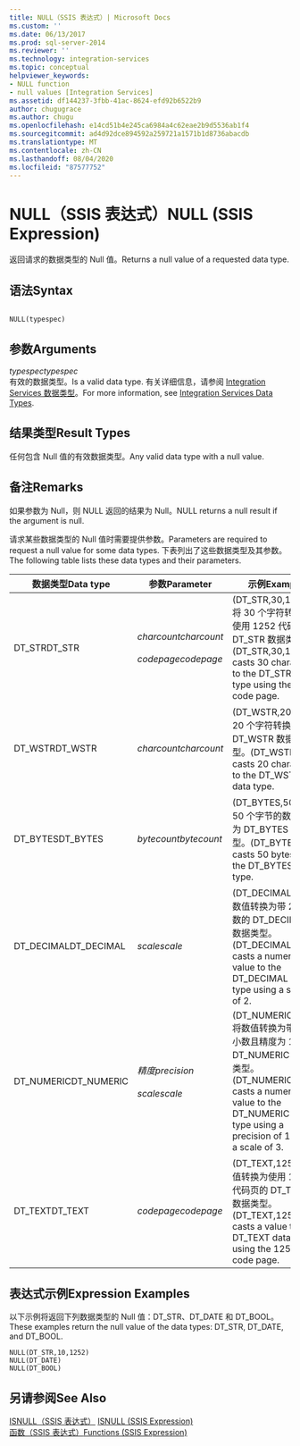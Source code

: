```yaml
---
title: NULL（SSIS 表达式）| Microsoft Docs
ms.custom: ''
ms.date: 06/13/2017
ms.prod: sql-server-2014
ms.reviewer: ''
ms.technology: integration-services
ms.topic: conceptual
helpviewer_keywords:
- NULL function
- null values [Integration Services]
ms.assetid: df144237-3fbb-41ac-8624-efd92b6522b9
author: chugugrace
ms.author: chugu
ms.openlocfilehash: e14cd51b4e245ca6984a4c62eae2b9d5536ab1f4
ms.sourcegitcommit: ad4d92dce894592a259721a1571b1d8736abacdb
ms.translationtype: MT
ms.contentlocale: zh-CN
ms.lasthandoff: 08/04/2020
ms.locfileid: "87577752"
---
```

# <a name="null-ssis-expression"></a><span data-ttu-id="2f6a9-102">NULL（SSIS 表达式）</span><span class="sxs-lookup"><span data-stu-id="2f6a9-102">NULL (SSIS Expression)</span></span>
  <span data-ttu-id="2f6a9-103">返回请求的数据类型的 Null 值。</span><span class="sxs-lookup"><span data-stu-id="2f6a9-103">Returns a null value of a requested data type.</span></span>  
  
## <a name="syntax"></a><span data-ttu-id="2f6a9-104">语法</span><span class="sxs-lookup"><span data-stu-id="2f6a9-104">Syntax</span></span>  
  
```  
  
NULL(typespec)  
```  
  
## <a name="arguments"></a><span data-ttu-id="2f6a9-105">参数</span><span class="sxs-lookup"><span data-stu-id="2f6a9-105">Arguments</span></span>  
 <span data-ttu-id="2f6a9-106">*typespec*</span><span class="sxs-lookup"><span data-stu-id="2f6a9-106">*typespec*</span></span>  
 <span data-ttu-id="2f6a9-107">有效的数据类型。</span><span class="sxs-lookup"><span data-stu-id="2f6a9-107">Is a valid data type.</span></span> <span data-ttu-id="2f6a9-108">有关详细信息，请参阅 [Integration Services 数据类型](../data-flow/integration-services-data-types.md)。</span><span class="sxs-lookup"><span data-stu-id="2f6a9-108">For more information, see [Integration Services Data Types](../data-flow/integration-services-data-types.md).</span></span>  
  
## <a name="result-types"></a><span data-ttu-id="2f6a9-109">结果类型</span><span class="sxs-lookup"><span data-stu-id="2f6a9-109">Result Types</span></span>  
 <span data-ttu-id="2f6a9-110">任何包含 Null 值的有效数据类型。</span><span class="sxs-lookup"><span data-stu-id="2f6a9-110">Any valid data type with a null value.</span></span>  
  
## <a name="remarks"></a><span data-ttu-id="2f6a9-111">备注</span><span class="sxs-lookup"><span data-stu-id="2f6a9-111">Remarks</span></span>  
 <span data-ttu-id="2f6a9-112">如果参数为 Null，则 NULL 返回的结果为 Null。</span><span class="sxs-lookup"><span data-stu-id="2f6a9-112">NULL returns a null result if the argument is null.</span></span>  
  
 <span data-ttu-id="2f6a9-113">请求某些数据类型的 Null 值时需要提供参数。</span><span class="sxs-lookup"><span data-stu-id="2f6a9-113">Parameters are required to request a null value for some data types.</span></span> <span data-ttu-id="2f6a9-114">下表列出了这些数据类型及其参数。</span><span class="sxs-lookup"><span data-stu-id="2f6a9-114">The following table lists these data types and their parameters.</span></span>  
  
|<span data-ttu-id="2f6a9-115">数据类型</span><span class="sxs-lookup"><span data-stu-id="2f6a9-115">Data type</span></span>|<span data-ttu-id="2f6a9-116">参数</span><span class="sxs-lookup"><span data-stu-id="2f6a9-116">Parameter</span></span>|<span data-ttu-id="2f6a9-117">示例</span><span class="sxs-lookup"><span data-stu-id="2f6a9-117">Example</span></span>|  
|---------------|---------------|-------------|  
|<span data-ttu-id="2f6a9-118">DT_STR</span><span class="sxs-lookup"><span data-stu-id="2f6a9-118">DT_STR</span></span>|<span data-ttu-id="2f6a9-119">*charcount*</span><span class="sxs-lookup"><span data-stu-id="2f6a9-119">*charcount*</span></span><br /><br /> <span data-ttu-id="2f6a9-120">*codepage*</span><span class="sxs-lookup"><span data-stu-id="2f6a9-120">*codepage*</span></span>|<span data-ttu-id="2f6a9-121">(DT_STR,30,1252) 将 30 个字符转换为使用 1252 代码页的 DT_STR 数据类型。</span><span class="sxs-lookup"><span data-stu-id="2f6a9-121">(DT_STR,30,1252) casts 30 characters to the DT_STR data type using the 1252 code page.</span></span>|  
|<span data-ttu-id="2f6a9-122">DT_WSTR</span><span class="sxs-lookup"><span data-stu-id="2f6a9-122">DT_WSTR</span></span>|<span data-ttu-id="2f6a9-123">*charcount*</span><span class="sxs-lookup"><span data-stu-id="2f6a9-123">*charcount*</span></span>|<span data-ttu-id="2f6a9-124">(DT_WSTR,20) 将 20 个字符转换为 DT_WSTR 数据类型。</span><span class="sxs-lookup"><span data-stu-id="2f6a9-124">(DT_WSTR,20) casts 20 characters to the DT_WSTR data type.</span></span>|  
|<span data-ttu-id="2f6a9-125">DT_BYTES</span><span class="sxs-lookup"><span data-stu-id="2f6a9-125">DT_BYTES</span></span>|<span data-ttu-id="2f6a9-126">*bytecount*</span><span class="sxs-lookup"><span data-stu-id="2f6a9-126">*bytecount*</span></span>|<span data-ttu-id="2f6a9-127">(DT_BYTES,50) 将 50 个字节的数据转换为 DT_BYTES 数据类型。</span><span class="sxs-lookup"><span data-stu-id="2f6a9-127">(DT_BYTES,50) casts 50 bytes to the DT_BYTES data type.</span></span>|  
|<span data-ttu-id="2f6a9-128">DT_DECIMAL</span><span class="sxs-lookup"><span data-stu-id="2f6a9-128">DT_DECIMAL</span></span>|<span data-ttu-id="2f6a9-129">*scale*</span><span class="sxs-lookup"><span data-stu-id="2f6a9-129">*scale*</span></span>|<span data-ttu-id="2f6a9-130">(DT_DECIMAL,2) 将数值转换为带 2 位小数的 DT_DECIMAL 数据类型。</span><span class="sxs-lookup"><span data-stu-id="2f6a9-130">(DT_DECIMAL,2) casts a numeric value to the DT_DECIMAL data type using a scale of 2.</span></span>|  
|<span data-ttu-id="2f6a9-131">DT_NUMERIC</span><span class="sxs-lookup"><span data-stu-id="2f6a9-131">DT_NUMERIC</span></span>|<span data-ttu-id="2f6a9-132">*精度*</span><span class="sxs-lookup"><span data-stu-id="2f6a9-132">*precision*</span></span><br /><br /> <span data-ttu-id="2f6a9-133">*scale*</span><span class="sxs-lookup"><span data-stu-id="2f6a9-133">*scale*</span></span>|<span data-ttu-id="2f6a9-134">(DT_NUMERIC,10,3) 将数值转换为带 3 位小数且精度为 10 的 DT_NUMERIC 数据类型。</span><span class="sxs-lookup"><span data-stu-id="2f6a9-134">(DT_NUMERIC,10,3) casts a numeric value to the DT_NUMERIC data type using a precision of 10 and a scale of 3.</span></span>|  
|<span data-ttu-id="2f6a9-135">DT_TEXT</span><span class="sxs-lookup"><span data-stu-id="2f6a9-135">DT_TEXT</span></span>|<span data-ttu-id="2f6a9-136">*codepage*</span><span class="sxs-lookup"><span data-stu-id="2f6a9-136">*codepage*</span></span>|<span data-ttu-id="2f6a9-137">(DT_TEXT,1252) 将值转换为使用 1252 代码页的 DT_TEXT 数据类型。</span><span class="sxs-lookup"><span data-stu-id="2f6a9-137">(DT_TEXT,1252) casts a value to the DT_TEXT data type using the 1252 code page.</span></span>|  
  
## <a name="expression-examples"></a><span data-ttu-id="2f6a9-138">表达式示例</span><span class="sxs-lookup"><span data-stu-id="2f6a9-138">Expression Examples</span></span>  
 <span data-ttu-id="2f6a9-139">以下示例将返回下列数据类型的 Null 值：DT_STR、DT_DATE 和 DT_BOOL。</span><span class="sxs-lookup"><span data-stu-id="2f6a9-139">These examples return the null value of the data types: DT_STR, DT_DATE, and DT_BOOL.</span></span>  
  
```  
NULL(DT_STR,10,1252)  
NULL(DT_DATE)  
NULL(DT_BOOL)  
```  
  
## <a name="see-also"></a><span data-ttu-id="2f6a9-140">另请参阅</span><span class="sxs-lookup"><span data-stu-id="2f6a9-140">See Also</span></span>  
 <span data-ttu-id="2f6a9-141">[ISNULL（SSIS 表达式）](null-ssis-expression.md) </span><span class="sxs-lookup"><span data-stu-id="2f6a9-141">[ISNULL &#40;SSIS Expression&#41;](null-ssis-expression.md) </span></span>  
 [<span data-ttu-id="2f6a9-142">函数（SSIS 表达式）</span><span class="sxs-lookup"><span data-stu-id="2f6a9-142">Functions &#40;SSIS Expression&#41;</span></span>](functions-ssis-expression.md)  
  
  
